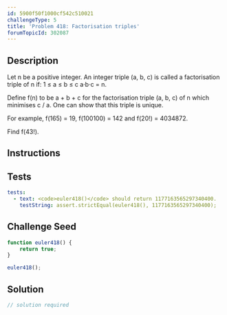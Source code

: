 ```yaml
---
id: 5900f50f1000cf542c510021
challengeType: 5
title: 'Problem 418: Factorisation triples'
forumTopicId: 302087
---
```


## Description
<section id='description'>
Let n be a positive integer. An integer triple (a, b, c) is called a factorisation triple of n if: 1 ≤ a ≤ b ≤ c
 a·b·c = n.

Define f(n) to be a + b + c for the factorisation triple (a, b, c) of n which minimises c / a. One can show that this triple is unique.


For example, f(165) = 19, f(100100) = 142 and f(20!) = 4034872.


Find f(43!).
</section>

## Instructions
<section id='instructions'>

</section>

## Tests
<section id='tests'>

```yml
tests:
  - text: <code>euler418()</code> should return 1177163565297340400.
    testString: assert.strictEqual(euler418(), 1177163565297340400);

```

</section>

## Challenge Seed
<section id='challengeSeed'>

<div id='js-seed'>

```js
function euler418() {
    return true;
}

euler418();
```

</div>



</section>

## Solution
<section id='solution'>

```js
// solution required
```

</section>
